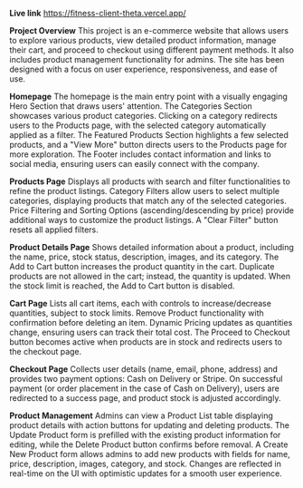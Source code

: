 **Live link** https://fitness-client-theta.vercel.app/

**Project Overview**
This project is an e-commerce website that allows users to explore various products, view detailed product information, manage their cart, and proceed to checkout using different payment methods. It also includes product management functionality for admins. The site has been designed with a focus on user experience, responsiveness, and ease of use.


**Homepage**
The homepage is the main entry point with a visually engaging Hero Section that draws users' attention.
The Categories Section showcases various product categories. Clicking on a category redirects users to the Products page, with the selected category automatically applied as a filter.
The Featured Products Section highlights a few selected products, and a "View More" button directs users to the Products page for more exploration.
The Footer includes contact information and links to social media, ensuring users can easily connect with the company.

**Products Page**
Displays all products with search and filter functionalities to refine the product listings.
Category Filters allow users to select multiple categories, displaying products that match any of the selected categories.
Price Filtering and Sorting Options (ascending/descending by price) provide additional ways to customize the product listings.
A "Clear Filter" button resets all applied filters.

**Product Details Page**
Shows detailed information about a product, including the name, price, stock status, description, images, and its category.
The Add to Cart button increases the product quantity in the cart. Duplicate products are not allowed in the cart; instead, the quantity is updated. When the stock limit is reached, the Add to Cart button is disabled.

**Cart Page**
Lists all cart items, each with controls to increase/decrease quantities, subject to stock limits.
Remove Product functionality with confirmation before deleting an item.
Dynamic Pricing updates as quantities change, ensuring users can track their total cost.
The Proceed to Checkout button becomes active when products are in stock and redirects users to the checkout page.

**Checkout Page**
Collects user details (name, email, phone, address) and provides two payment options: Cash on Delivery or Stripe.
On successful payment (or order placement in the case of Cash on Delivery), users are redirected to a success page, and product stock is adjusted accordingly.

**Product Management**
Admins can view a Product List table displaying product details with action buttons for updating and deleting products.
The Update Product form is prefilled with the existing product information for editing, while the Delete Product button confirms before removal.
A Create New Product form allows admins to add new products with fields for name, price, description, images, category, and stock.
Changes are reflected in real-time on the UI with optimistic updates for a smooth user experience.



